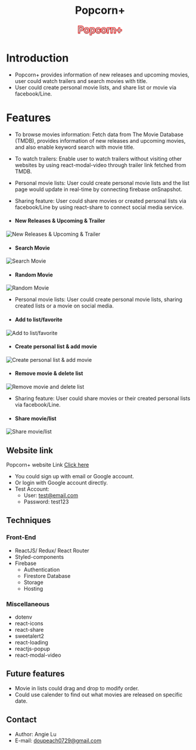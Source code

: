 <h1 align='center'>Popcorn+</h1>
<div align='center'><a href='https://popcorn-plus.web.app/'><img width='120px' src='src/images/Popcorn_logo.png'/></a></div>

# Introduction

- Popcorn+ provides information of new releases and upcoming movies, user could
watch trailers and search movies with title.
- User could create personal movie lists, and share list or movie via facebook/Line.



# Features

- To browse movies information: Fetch data from The Movie Database (TMDB),
provides information of new releases and upcoming movies, and also enable
keyword search with movie title.
- To watch trailers: Enable user to watch trailers without visiting other websites by using react-modal-video through trailer link fetched from TMDB.
- Personal movie lists: User could create personal movie lists and the list page
would update in real-time by connecting firebase onSnapshot.
- Sharing feature: User could share movies or created personal lists via facebook/Line by using react-share to connect social media service.

- #### New Releases & Upcoming & Trailer
![New Releases & Upcoming & Trailer](https://i.imgur.com/lm0W2oF.gif)
- #### Search Movie
![Search Movie](https://i.imgur.com/Qn09G0C.gif)
- #### Random Movie
![Random Movie](https://i.imgur.com/sbCgmR1.gif)

- Personal movie lists:
  User could create personal movie lists, sharing created lists or a movie on social media.

- #### Add to list/favorite
![Add to list/favorite](https://i.imgur.com/4g0GrE9.gif)
- #### Create personal list & add movie
![Create personal list & add movie](https://i.imgur.com/0GMX938.gif)
- #### Remove movie & delete list
![Remove movie and delete list](https://i.imgur.com/djLRxnY.gif)

- Sharing feature:
  User could share movies or their created personal lists via facebook/Line.

- #### Share movie/list
![Share movie/list](https://i.imgur.com/oCiG60z.gif)

## Website link

Popcorn+ website Link [Click here](https://popcorn-plus.web.app/)

- You could sign up with email or Google account.
- Or login with Google account directly.
- Test Account:
  - User: test@email.com
  - Password: test123

## Techniques

### Front-End

- ReactJS/ Redux/ React Router
- Styled-components
- Firebase
  - Authentication
  - Firestore Database
  - Storage
  - Hosting

### Miscellaneous

- dotenv
- react-icons
- react-share
- sweetalert2
- react-loading
- reactjs-popup
- react-modal-video

## Future features

- Movie in lists could drag and drop to modify order.
- Could use calender to find out what movies are released on specific date.

## Contact

- Author: Angie Lu
- E-mail: doupeach0729@gmail.com
